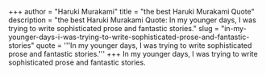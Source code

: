 +++
author = "Haruki Murakami"
title = "the best Haruki Murakami Quote"
description = "the best Haruki Murakami Quote: In my younger days, I was trying to write sophisticated prose and fantastic stories."
slug = "in-my-younger-days-i-was-trying-to-write-sophisticated-prose-and-fantastic-stories"
quote = '''In my younger days, I was trying to write sophisticated prose and fantastic stories.'''
+++
In my younger days, I was trying to write sophisticated prose and fantastic stories.
